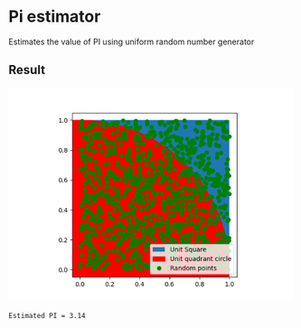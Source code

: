 # Pi estimator
Estimates the value of PI using uniform random number generator

## Result
![Pi estimation figure](Figure_1.png)

`Estimated PI = 3.14`
